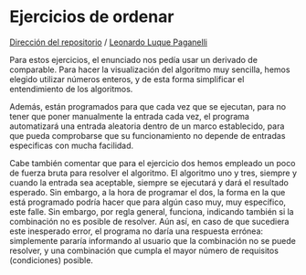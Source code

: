 # Ejercicios de ordenar  

[Dirección del repositorio](https://github.com/LeonardoLLP/ordenar) / [Leonardo Luque Paganelli](https://github.com/LeonardoLLP)

Para estos ejercicios, el enunciado nos pedía usar un derivado de comparable. Para hacer la visualización del algoritmo muy sencilla, hemos elegido utilizar números enteros, y de esta forma simplificar el entendimiento de los algoritmos.  

Además, están programados para que cada vez que se ejecutan, para no tener que poner manualmente la entrada cada vez, el programa automatizará una entrada aleatoria dentro de un marco establecido, para que pueda comprobarse que su funcionamiento no depende de entradas especificas con mucha facilidad.  

Cabe también comentar que para el ejercicio dos hemos empleado un poco de fuerza bruta para resolver el algoritmo. El algoritmo uno y tres, siempre y cuando la entrada sea aceptable, siempre se ejecutará y dará el resultado esperado. Sin embargo, a la hora de programar el dos, la forma en la que está programado podría hacer que para algún caso muy, muy específico, este falle. Sin embargo, por regla general, funciona, indicando también si la combinación no es posible de resolver. Aún así, en caso de que sucediera este inesperado error, el programa no daría una respuesta errónea: simplemente pararía informando al usuario que la combinación no se puede resolver, y una combinación que cumpla el mayor número de requisitos (condiciones) posible.